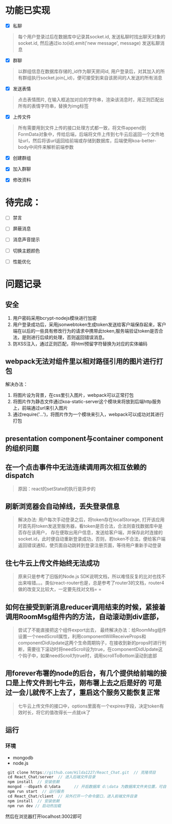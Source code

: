 # 功能已实现

- [x] 私聊  

> 每个用户登录过后在数据库中记录其socket.id, 发送私聊时找出聊天对象的socket.id, 然后通过io.to(id).emit('new message', message) 发送私聊消息

- [x] 群聊  

> 以群组信息在数据库存储的\_id作为聊天房间id, 用户登录后，对其加入的所有群组执行socket.join(\_id)，便可接受到来自该房间的人发送的所有消息

- [x] 发送表情  

> 点击表情图片, 在输入框追加对应的字符串，渲染该消息时，用正则匹配出所有的表情字符串，替换为img标签

- [x] 上传文件

> 所有需要用到文件上传的接口处理方式都一致，将文件append到FormData对象中，传给后端，后端将文件上传到七牛云后返回一个文件地址url，然后将该url返回给前端或存储到数据库，后端使用koa-better-body中间件来解析前端参数

- [x] 创建群组

- [x] 加入群聊

- [x] 修改资料

# 待完成：

- [ ] 禁言  

- [ ] 屏蔽消息

- [ ] 消息声音提示  

- [ ] 切换主题颜色

- [ ] 性能优化

# 问题记录

## 安全  

1. 用户密码采用bcrypt-nodejs模块进行加密
2. 用户登录成功后，采用jsonwebtoken生成token发送给客户端保存起来，客户端在以后的一些具有修改行为的请求中携带此token,服务端验证token是否合法，是则进行后续的处理，否则返回错误消息。
3. 防XSS注入，通过正则匹配，将html预留字符替换为对应的实体编码  


## webpack无法对组件里以相对路径引用的图片进行打包
解决办法：
1. 将图片设为背景，在css里引入图片，webpack可以正常打包
2. 将图片作为静态文件通过koa-static-server这个模块来将放到后端http服务上，前端通过url来引入图片
3. 通过require('...')，将图片作为一个模块来引入，webpack可以成功对其进行打包
## presentation component与container component的组织问题  


## 在一个点击事件中无法连续调用两次相互依赖的dispatch
> 原因：react的setState的执行是异步的  


## 刷新浏览器会自动掉线，丢失登录信息

> 解决办法: 用户每次手动登录之后，将token存在localStorage, 打开该应用时首先将token发送至服务器，看token是否合法，合法则查找数据库中是否存在该用户， 存在便取出用户信息，发送给客户端，并保存此时连接的socket.id，此时便自动重新登录成功，否则，若token不合法，便给客户端返回错误通知，使页面自动跳转到登录注册页面，等待用户重新手动登录  


## 往七牛云上传文件始终无法成功

> 原来只是参考了旧版的Node.js SDK说明文档，所以难怪反复的比对也找不出来啥错。。。类似react-router也是，总是参考了router3的文档，router4做的改变又比较大，一定要先找对文档= =  


## 如何在接受到新消息reducer调用结束的时候，紧接着调用RoomMsg组件内的方法，自动滚动到div底部，  

> 尝试了不能直接把这个组件export出去，
最终解决办法：给RoomMsg组件设置一个needScroll属性，利用componentWillReceiveProps和componentDidUpdate这两个生命周期钩子，在接收到新的props时进行判断，需要往下滚动时将needScroll设为true，在componentDidUpdate这个钩子中，如果needScroll为true时，调用scrollToBottom滚动到底部  


## 用forever布署的node的后台，有几个提供给前端的接口是上传文件到七牛云，刚布署上去之后是好的  可是过一会儿就传不上去了，重启这个服务又能恢复正常  

> 七牛云上传文件的接口中，options里面有一个expires字段，决定token有效时长，将它的值改得长一点就ok了

## 运行

### 环境
* mongodb
* node.js

```javascript
 git clone https://github.com/Hilda1227/React_Chat.git  // 克隆项目  
 cd React_Chat/server  // 进入后端文件目录
 npm install  // 安装依赖
 mongod --dbpath d:\data      // 开启数据库 d:\data 为数据库文件夹位置，可自行设置
 npm run start  // 运行服务
 cd React_Chat/client  // 另外打开一个命令窗口，进入前端文件目录
 npm install  // 安装依赖 
 npm run dev // 启动热加载
```
然后在浏览器打开localhost:3002即可













